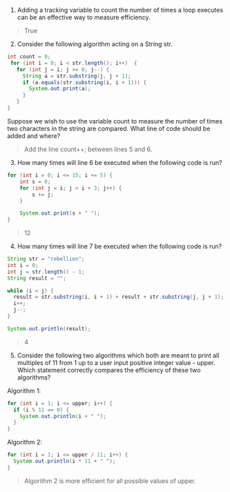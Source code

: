 1. Adding a tracking variable to count the number of times a loop executes can be an effective way to measure efficiency.

> True

2. Consider the following algorithm acting on a String str.

```java
int count = 0;
 for (int i = 0; i < str.length(); i++)  {
   for (int j = i; j >= 0; j--) {
     String a = str.substring(j, j + 1);
     if (a.equals(str.substring(i, i + 1))) {
       System.out.print(a);
     }
   }
}
```

Suppose we wish to use the variable count to measure the number of times two characters in the string are compared. What line of code should be added and where?

>  Add the line count++; between lines 5 and 6. 

3. How many times will line 6 be executed when the following code is run?

```java
for (int i = 0; i <= 15; i += 5) {
    int s = 0;
    for (int j = i; j < i + 3; j++) {
        s += j;
    }

    System.out.print(s + " ");
}
```

> 12

4. How many times will line 7 be executed when the following code is run?

```java
String str = "rebellion";
int i = 0;
int j = str.length() - 1;
String result = "";

while (i < j) {
  result = str.substring(i, i + 1) + result + str.substring(j, j + 1);
  i++;
  j--;
}

System.out.println(result);
```

> 4

5. Consider the following two algorithms which both are meant to print all multiples of 11 from 1 up to a user input positive integer value - upper. Which statement correctly compares the efficiency of these two algorithms?

Algorithm 1:

```java
for (int i = 1; i <= upper; i++) {  
  if (i % 11 == 0) {    
    System.out.println(i + " ");  
  }
}
```

Algorithm 2:

```java
for (int i = 1; i <= upper / 11; i++) {  
  System.out.println(i * 11 + " ");
}
```

> Algorithm 2 is more efficient for all possible values of upper.
